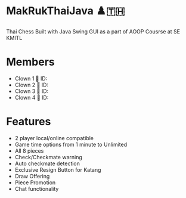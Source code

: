 # MakRukThaiJava ♟️🇹🇭
Thai Chess Built with Java Swing GUI as a part of AOOP Cousrse at SE KMITL
# Members
- Clown 1 🤡    ID: 
- Clown 2 🤡    ID:
- Clown 3 🤡    ID:
- Clown 4 🤡    ID:
# Features
- 2 player local/online compatible
- Game time options from 1 minute to Unlimited
- All 8 pieces 
- Check/Checkmate warning
- Auto checkmate detection
- Exclusive Resign Button for Katang
- Draw Offering
- Piece Promotion
- Chat functionality

